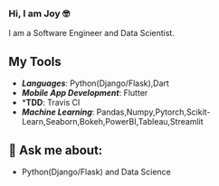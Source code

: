 ### Hi, I am Joy :nerd_face: 	

I am a Software Engineer and Data Scientist.

## My Tools
- ***Languages***: Python(Django/Flask),Dart
- ***Mobile App Development***: Flutter
- ***TDD**: Travis CI
- ***Machine Learning***: Pandas,Numpy,Pytorch,Scikit-Learn,Seaborn,Bokeh,PowerBI,Tableau,Streamlit

## 💬 Ask me about:
   - Python(Django/Flask) and Data Science

